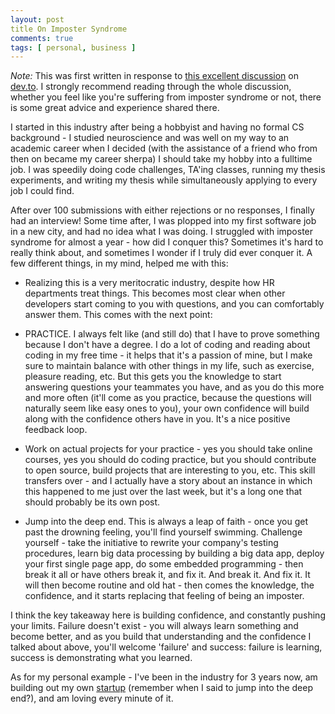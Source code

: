 ```yaml
---
layout: post
title On Imposter Syndrome
comments: true
tags: [ personal, business ]
---
```


_Note:_ This was first written in response to [this excellent discussion](https://dev.to/kathryngrayson/share-your-experiences-with-impostor-syndrome/) on [dev.to](https://dev.to). I strongly recommend reading through the whole discussion, whether you feel like you're suffering from imposter syndrome or not, there is some great advice and experience shared there.

I started in this industry after being a hobbyist and having no formal CS background - I studied neuroscience and was well on my way to an academic career when I decided (with the assistance of a friend who from then on became my career sherpa) I should take my hobby into a fulltime job. I was speedily doing code challenges, TA'ing classes, running my thesis experiments, and writing my thesis while simultaneously applying to every job I could find.  

After over 100 submissions with either rejections or no responses, I finally had an interview! Some time after, I was plopped into my first software job in a new city, and had no idea what I was doing. I struggled with imposter syndrome for almost a year - how did I conquer this? Sometimes it's hard to really think about, and sometimes I wonder if I truly did ever conquer it. A few different things, in my mind, helped me with this:  
  
* Realizing this is a very meritocratic industry, despite how HR departments treat things. This becomes most clear when other developers start coming to you with questions, and you can comfortably answer them. This comes with the next point:  

* PRACTICE. I always felt like (and still do) that I have to prove something because I don't have a degree. I do a lot of coding and reading about coding in my free time - it helps that it's a passion of mine, but I make sure to maintain balance with other things in my life, such as exercise, pleasure reading, etc. But this gets you the knowledge to start answering questions your teammates you have, and as you do this more and more often (it'll come as you practice, because the questions will naturally seem like easy ones to you), your own confidence will build along with the confidence others have in you. It's a nice positive feedback loop.  

* Work on actual projects for your practice - yes you should take online courses, yes you should do coding practice, but you should contribute to open source, build projects that are interesting to you, etc. This skill transfers over - and I actually have a story about an instance in which this happened to me just over the last week, but it's a long one that should probably be its own post.  

* Jump into the deep end. This is always a leap of faith - once you get past the drowning feeling, you'll find yourself swimming. Challenge yourself - take the initiative to rewrite your company's testing procedures, learn big data processing by building a big data app, deploy your first single page app, do some embedded programming - then break it all or have others break it, and fix it. And break it. And fix it. It will then become routine and old hat - then comes the knowledge, the confidence, and it starts replacing that feeling of being an imposter.  

I think the key takeaway here is building confidence, and constantly pushing your limits. Failure doesn't exist - you will always learn something and become better, and as you build that understanding and the confidence I talked about above, you'll welcome 'failure' and success: failure is learning, success is demonstrating what you learned.  

As for my personal example - I've been in the industry for 3 years now, am building out my own [startup](https://beta.nasdanq.com) (remember when I said to jump into the deep end?), and am loving every minute of it. 
